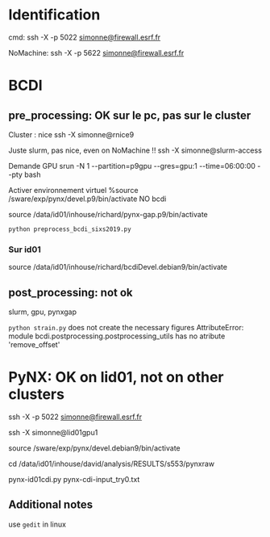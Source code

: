 # Identification
cmd:
ssh -X -p 5022 simonne@firewall.esrf.fr

NoMachine:
ssh -X -p 5622 simonne@firewall.esrf.fr



# BCDI
## pre_processing: OK sur le pc, pas sur le cluster

Cluster : nice
ssh -X simonne@rnice9

Juste slurm, pas nice, even on NoMachine !!
ssh -X simonne@slurm-access

Demande GPU
srun -N 1 --partition=p9gpu --gres=gpu:1 --time=06:00:00 --pty bash

Activer environnement virtuel
%source /sware/exp/pynx/devel.p9/bin/activate   NO bcdi

source /data/id01/inhouse/richard/pynx-gap.p9/bin/activate

`python preprocess_bcdi_sixs2019.py`

### Sur id01
source /data/id01/inhouse/richard/bcdiDevel.debian9/bin/activate


## post_processing: not ok
slurm, gpu, pynxgap

`python strain.py` does not create the necessary figures
AttributeError: module bcdi.postprocessing.postprocessing_utils has no atribute 'remove_offset'


# PyNX: OK on lid01, not on other clusters
ssh -X -p 5022 simonne@firewall.esrf.fr

ssh -X simonne@lid01gpu1

source /sware/exp/pynx/devel.debian9/bin/activate

cd /data/id01/inhouse/david/analysis/RESULTS/s553/pynxraw

pynx-id01cdi.py pynx-cdi-input_try0.txt

## Additional notes
use `gedit` in linux

